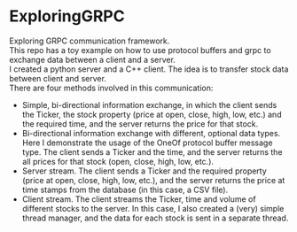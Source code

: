 # ExploringGRPC

Exploring GRPC communication framework.</br>
This repo has a toy example on how to use protocol buffers and grpc to exchange data between a client and a server.</br>
I created a python server and a C++ client. The idea is to transfer stock data between client and server.</br>
There are four methods involved in this communication:</br>
- Simple, bi-directional information exchange, in which the client sends the Ticker, the stock property (price at open, close, high, low, etc.) and the required time, and the server returns the price for that stock.</br>
- Bi-directional information exchange with different, optional data types. Here I demonstrate the usage of the OneOf protocol buffer message type. The client sends a Ticker and the time, and the server returns the all prices for that stock (open, close, high, low, etc.).</br>
- Server stream. The client sends a Ticker and the required property (price at open, close, high, low, etc.), and the server returns the price at time stamps from the database (in this case, a CSV file).</br>
- Client stream. The client streams the Ticker, time and volume of different stocks to the server. In this case, I also created a (very) simple thread manager, and the data for each stock is sent in a separate thread.</br>
